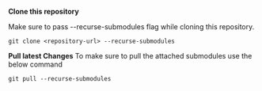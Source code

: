 **Clone this repository**

Make sure to pass --recurse-submodules flag while cloning this repository.

```shell
git clone <repository-url> --recurse-submodules
```

**Pull latest Changes**
To make sure to pull the attached submodules use the below command

```shell
git pull --recurse-submodules
```
